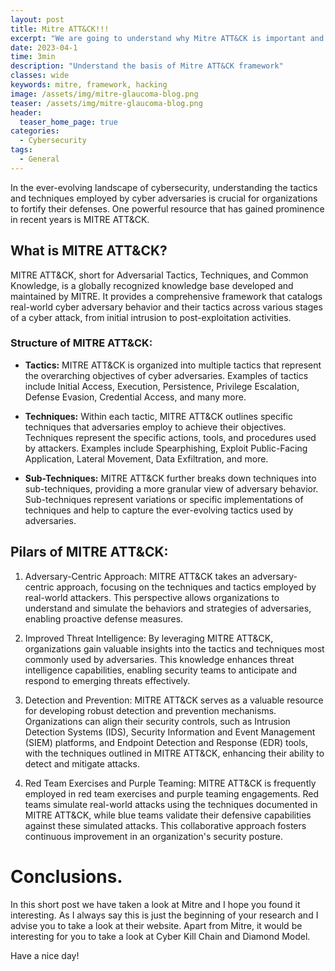 ```yaml
---
layout: post
title: Mitre ATT&CK!!!
excerpt: "We are going to understand why Mitre ATT&CK is important and how to use it."
date: 2023-04-1
time: 3min
description: "Understand the basis of Mitre ATT&CK framework"
classes: wide
keywords: mitre, framework, hacking
image: /assets/img/mitre-glaucoma-blog.png
teaser: /assets/img/mitre-glaucoma-blog.png
header:
  teaser_home_page: true
categories:
  - Cybersecurity
tags:  
  - General
---
```


In the ever-evolving landscape of cybersecurity, understanding the tactics and techniques
employed by cyber adversaries is crucial for organizations to fortify their defenses. One
powerful resource that has gained prominence in recent years is MITRE ATT&CK. 

## What is MITRE ATT&CK?

MITRE ATT&CK, short for Adversarial Tactics, Techniques, and Common Knowledge, is a globally recognized knowledge base developed and maintained by MITRE. It provides a comprehensive framework that catalogs real-world cyber adversary behavior and their tactics across various stages of a cyber attack, from initial intrusion to post-exploitation
activities. 

### Structure of MITRE ATT&CK:

- **Tactics:** MITRE ATT&CK is organized into multiple tactics that represent the overarching objectives of cyber adversaries. Examples of tactics include Initial Access, Execution, Persistence, Privilege Escalation, Defense Evasion, Credential Access, and many more.

- **Techniques:** Within each tactic, MITRE ATT&CK outlines specific techniques that adversaries employ to achieve their objectives. Techniques represent the specific actions, tools, and procedures used by attackers. Examples include Spearphishing, Exploit Public-Facing Application, Lateral Movement, Data Exfiltration, and more.

- **Sub-Techniques:** MITRE ATT&CK further breaks down techniques into sub-techniques, providing a more granular view of adversary behavior. Sub-techniques represent variations or specific implementations of techniques and help to capture the ever-evolving tactics used by adversaries.

## Pilars of MITRE ATT&CK:

1. Adversary-Centric Approach: MITRE ATT&CK takes an adversary-centric approach,
focusing on the techniques and tactics employed by real-world attackers. This perspective
allows organizations to understand and simulate the behaviors and strategies of adversaries,
enabling proactive defense measures.

2. Improved Threat Intelligence: By leveraging MITRE ATT&CK, organizations gain valuable
insights into the tactics and techniques most commonly used by adversaries. This
knowledge enhances threat intelligence capabilities, enabling security teams to anticipate
and respond to emerging threats effectively.

3. Detection and Prevention: MITRE ATT&CK serves as a valuable resource for developing
robust detection and prevention mechanisms. Organizations can align their security controls,
such as Intrusion Detection Systems (IDS), Security Information and Event Management
(SIEM) platforms, and Endpoint Detection and Response (EDR) tools, with the techniques
outlined in MITRE ATT&CK, enhancing their ability to detect and mitigate attacks.

4. Red Team Exercises and Purple Teaming: MITRE ATT&CK is frequently employed in red
team exercises and purple teaming engagements. Red teams simulate real-world attacks
using the techniques documented in MITRE ATT&CK, while blue teams validate their
defensive capabilities against these simulated attacks. This collaborative approach fosters
continuous improvement in an organization's security posture.

# Conclusions.
In this short post we have taken a look at Mitre and I hope you found it interesting. As I always say this is just the beginning of your research and I advise you to take a look at their website. Apart from Mitre, it would be interesting for you to take a look at Cyber Kill Chain and Diamond Model. 

Have a nice day!